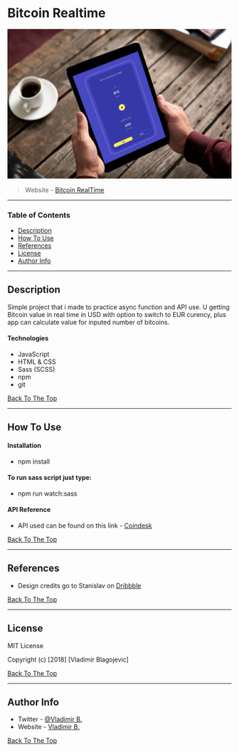 # Bitcoin Realtime

![Project Image](css/bitcoin.jpg)

>  Website - [Bitcoin RealTime]( https://vladimirblagojevic.github.io/bitcoin-realtime/)

---

### Table of Contents

- [Description](#description)
- [How To Use](#how-to-use)
- [References](#references)
- [License](#license)
- [Author Info](#author-info)

---

## Description

Simple project that i made to practice async function and API use. U getting Bitcoin value in real time in USD with option to switch to EUR curency, plus app can calculate value for inputed number of bitcoins.

#### Technologies

- JavaScript
- HTML & CSS
- Sass (SCSS)
- npm
- git

[Back To The Top](#read-me-template)

---

## How To Use

#### Installation

- npm install

#### To run sass script just type:

- npm run watch:sass


#### API Reference

- API used can be found on this link - [Coindesk](https://www.coindesk.com/api/)

[Back To The Top](#read-me-template)

---

## References

- Design credits go to Stanislav on [Dribbble](https://dribbble.com/shots/4045688-Crypto-Currency-app)
  
[Back To The Top](#read-me-template)

---

## License

MIT License

Copyright (c) [2018] [Vladimir Blagojevic]


[Back To The Top](#read-me-template)

---

## Author Info

- Twitter - [@Vladimir B.](https://twitter.com/Kvout90)
- Website - [Vladimir B.](https://github.com/VladimirBlagojevic)

[Back To The Top](#read-me-template)